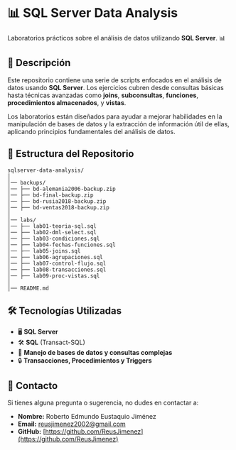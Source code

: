 # 📊 **SQL Server Data Analysis**  

Laboratorios prácticos sobre el análisis de datos utilizando **SQL Server**. 📊  

## 📝 **Descripción**  

Este repositorio contiene una serie de scripts enfocados en el análisis de datos usando **SQL Server**. Los ejercicios cubren desde consultas básicas hasta técnicas avanzadas como **joins**, **subconsultas**, **funciones**, **procedimientos almacenados**, y **vistas**. 

Los laboratorios están diseñados para ayudar a mejorar habilidades en la manipulación de bases de datos y la extracción de información útil de ellas, aplicando principios fundamentales del análisis de datos.

## 📁 Estructura del Repositorio  

```
sqlserver-data-analysis/  
│  
│── backups/  
│── ├── bd-alemania2006-backup.zip  
│── ├── bd-final-backup.zip  
│── ├── bd-rusia2018-backup.zip  
│── ├── bd-ventas2018-backup.zip  
│  
│── labs/  
│── ├── lab01-teoria-sql.sql  
│── ├── lab02-dml-select.sql  
│── ├── lab03-condiciones.sql  
│── ├── lab04-fechas-funciones.sql  
│── ├── lab05-joins.sql  
│── ├── lab06-agrupaciones.sql  
│── ├── lab07-control-flujo.sql  
│── ├── lab08-transacciones.sql  
│── ├── lab09-proc-vistas.sql  
│  
│── README.md  
```

## 🛠 **Tecnologías Utilizadas**  

- 🖥️ **SQL Server**  
- 🛠️ **SQL** (Transact-SQL)  
- 💾 **Manejo de bases de datos y consultas complejas**  
- 🔒 **Transacciones, Procedimientos y Triggers**  

## 📩 **Contacto**  

Si tienes alguna pregunta o sugerencia, no dudes en contactar a:

- **Nombre:** Roberto Edmundo Eustaquio Jiménez  
- **Email:** [reusjimenez2002@gmail.com](mailto:reusjimenez2002@gmail.com)  
- **GitHub:** [https://github.com/ReusJimenez](https://github.com/ReusJimenez)  
